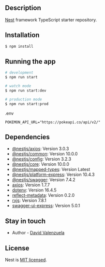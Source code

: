 ## Description

[Nest](https://github.com/nestjs/nest) framework TypeScript starter repository.

## Installation

```bash
$ npm install
```

## Running the app

```bash
# development
$ npm run start

# watch mode
$ npm run start:dev

# production mode
$ npm run start:prod
```
.env
```
POKEMON_API_URL="https://pokeapi.co/api/v2/"
```

## Dependencies

* [@nestjs/axios](https://www.npmjs.com/package/@nestjs/axios): Version 3.0.3
* [@nestjs/common](https://www.npmjs.com/package/@nestjs/common): Version 10.0.0
* [@nestjs/config](https://www.npmjs.com/package/@nestjs/config): Version 3.2.3
* [@nestjs/core](https://www.npmjs.com/package/@nestjs/core): Version 10.0.0
* [@nestjs/mapped-types](https://www.npmjs.com/package/@nestjs/mapped-types): Version Latest
* [@nestjs/platform-express](https://www.npmjs.com/package/@nestjs/platform-express): Version 10.4.3
* [@nestjs/swagger](https://www.npmjs.com/package/@nestjs/swagger): Version 7.4.2
* [axios](https://www.npmjs.com/package/axios): Version 1.7.7
* [dotenv](https://www.npmjs.com/package/dotenv): Version 16.4.5
* [reflect-metadata](https://www.npmjs.com/package/reflect-metadata): Version 0.2.0
* [rxjs](https://www.npmjs.com/package/rxjs): Version 7.8.1
* [swagger-ui-express](https://www.npmjs.com/package/swagger-ui-express): Version 5.0.1


## Stay in touch

- Author - [David Valenzuela](https://github.com/valenzuela21/)


## License

Nest is [MIT licensed](LICENSE).

